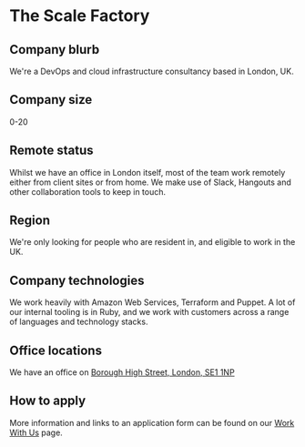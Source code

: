 # The Scale Factory

## Company blurb

We're a DevOps and cloud infrastructure consultancy based in London, UK.

## Company size

0-20

## Remote status

Whilst we have an office in London itself, most of the team work remotely
either from client sites or from home. We make use of Slack, Hangouts and
other collaboration tools to keep in touch.

## Region

We're only looking for people who are resident in, and eligible to work in
the UK.

## Company technologies

We work heavily with Amazon Web Services, Terraform and Puppet.  A lot of
our internal tooling is in Ruby, and we work with customers across a range
of languages and technology stacks.

## Office locations

We have an office on [Borough High Street, London, SE1
1NP](https://www.google.co.uk/maps/place/The+Scale+Factory/@51.503708,-0.0933892,17z/data=!3m1!4b1!4m5!3m4!1s0x48760359ccd42b4b:0x6a97c8ef4c88c0a9!8m2!3d51.503708!4d-0.0912005)

## How to apply

More information and links to an application form can be found on our
[Work With Us](http://www.scalefactory.com/team/careers) page.
